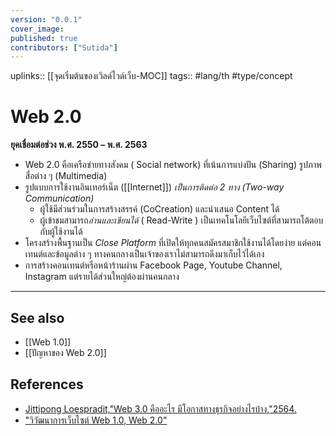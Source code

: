 ```yaml
---
version: "0.0.1"
cover_image:
published: true
contributors: ["Sutida"]
---
```

uplinks:: [[จุดเริ่มต้นของเวิลด์ไวด์เว็บ-MOC]]
tags:: #lang/th #type/concept

# Web 2.0
**ยุคเชื่อมต่อช่วง พ.ศ. 2550 – พ.ศ. 2563**
- Web 2.0 คือเครือข่ายทางสังคม ( Social network) ที่เน้นการแบ่งปัน (Sharing) รูปภาพ สื่อต่าง ๆ (Multimedia) 
- รูปแบบการใช้งานอินเทอร์เน็ต ([[Internet]]) *เป็นการติดต่อ 2 ทาง (Two-way Communication)* 
	- ผู้ใช้มีส่วนร่วมในการสร้างสรรค์ (CoCreation) และนําเสนอ Content ได้
	- ผู้เข้าชมสามารถ*อ่านและเขียนได้* ( Read-Write ) เป็นเทคโนโลยีเว็บไซต์ที่สามารถโต้ตอบ กับผู้ใช้งานได้ 
- โครงสร้างพื้นฐานเป็น *Close Platform* ที่เปิดให้ทุกคนสมัครสมาชิกใช้งานได้โดยง่าย แต่คอนเทนต์และข้อมูลต่าง ๆ ทางคนกลางเป็นเจ้าของเราไม่สามารถดึงมาเก็บไว้ได้เอง 
- การสร้างคอนเทนต์หรือหน้าร้านผ่าน Facebook Page, Youtube Channel, Instagram แต่รายได้ส่วนใหญ่ต้องผ่านคนกลาง
---
## See also
- [[Web 1.0]]
- [[ปัญหาของ Web 2.0]]
## References
- [Jittipong Loespradit,"Web 3.0 คืออะไร มีโอกาสทางธุรกิจอย่างไรบ้าง,"2564.](https://www.martechthai.com/technology/what-is-web-3-and-marketing/)
- ["วิวัฒนาการเว็บไซต์ Web 1.0, Web 2.0"](https://sites.google.com/a/bumail.net/technoloyi-websit/wiwathnakar-websit-web-1-0-web-2-0-web-3-0-web-4-0)
